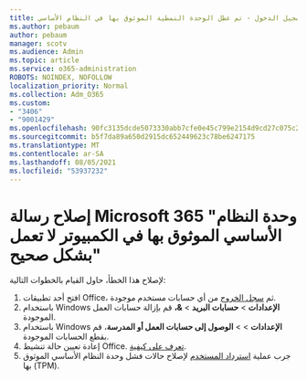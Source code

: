 ```yaml
---
title: مشكلة التنشيط/تسجيل الدخول - تم عطل الوحدة النمطية الموثوق بها في النظام الأساسي
ms.author: pebaum
author: pebaum
manager: scotv
ms.audience: Admin
ms.topic: article
ms.service: o365-administration
ROBOTS: NOINDEX, NOFOLLOW
localization_priority: Normal
ms.collection: Adm_O365
ms.custom:
- "3406"
- "9001429"
ms.openlocfilehash: 90fc3135dcde5073330abb7cfe0e45c799e2154d9cd27c075c2c9ac89c18a641
ms.sourcegitcommit: b5f7da89a650d2915dc652449623c78be6247175
ms.translationtype: MT
ms.contentlocale: ar-SA
ms.lasthandoff: 08/05/2021
ms.locfileid: "53937232"
---
```

# <a name="fixing-the-microsoft-365-apps-your-computers-trusted-platform-module-is-not-functioning-properly-message"></a>إصلاح رسالة Microsoft 365 "وحدة النظام الأساسي الموثوق بها في الكمبيوتر لا تعمل بشكل صحيح"

لإصلاح هذا الخطأ، حاول القيام بالخطوات التالية:

1. افتح أحد تطبيقات Office، ثم [سجل الخروج](https://support.office.com/article/5a20dc11-47e9-4b6f-945d-478cb6d92071) من أي حسابات مستخدم موجودة.   
2. باستخدام Windows **الإعدادات**  >  **حسابات البريد**  >  **&،** قم بإزالة حسابات العمل الموجودة. 
3. باستخدام Windows **الإعدادات**  >    >  **الوصول إلى حسابات العمل أو المدرسة**، قم بقطع الحسابات الموجودة. 
4. إعادة تعيين حالة تنشيط Office. [تعرف على كيفية](https://docs.microsoft.com/office365/troubleshoot/activation/reset-office-365-proplus-activation-state
).
5. جرب عملية [استرداد المستخدم](https://docs.microsoft.com/office365/troubleshoot/administration/connection-issue-when-sign-in-office-2016#symptom-2) لإصلاح حالات فشل وحدة النظام الأساسي الموثوق بها (TPM).